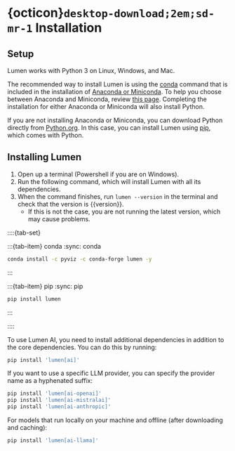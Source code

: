 # {octicon}`desktop-download;2em;sd-mr-1` Installation

## Setup

Lumen works with Python 3 on Linux, Windows, and Mac.

The recommended way to install Lumen is using the [conda](https://docs.conda.io/projects/conda/en/latest/index.html) command that is included in the installation of [Anaconda or Miniconda](https://conda.io/projects/conda/en/latest/user-guide/install/index.html). To help you choose between Anaconda and Miniconda, review [this page](https://docs.conda.io/projects/conda/en/latest/user-guide/install/download.html#anaconda-or-miniconda). Completing the installation for either Anaconda or Miniconda will also install Python.

If you are not installing Anaconda or Miniconda, you can download Python directly from [Python.org](https://www.python.org/downloads/). In this case, you can install Lumen using [pip](https://pip.pypa.io/en/stable/), which comes with Python.

## Installing Lumen

1. Open up a terminal (Powershell if you are on Windows).
2. Run the following command, which will install Lumen with all its dependencies.
3. When the command finishes, run `lumen --version` in the terminal and check that the version is {{version}}.
    - If this is not the case, you are not running the latest version, which may cause problems.

::::{tab-set}

:::{tab-item} conda
:sync: conda

``` bash
conda install -c pyviz -c conda-forge lumen -y
```
:::

:::{tab-item} pip
:sync: pip

``` bash
pip install lumen
```
:::

::::

To use Lumen AI, you need to install additional dependencies in addition to the core dependencies. You can do this by running:

```bash
pip install 'lumen[ai]'
```

If you want to use a specific LLM provider, you can specify the provider name as a hyphenated suffix:

```bash
pip install 'lumen[ai-openai]'
pip install 'lumen[ai-mistralai]'
pip install 'lumen[ai-anthropic]'
```

For models that run locally on your machine and offline (after downloading and caching):

```bash
pip install 'lumen[ai-llama]'
```
